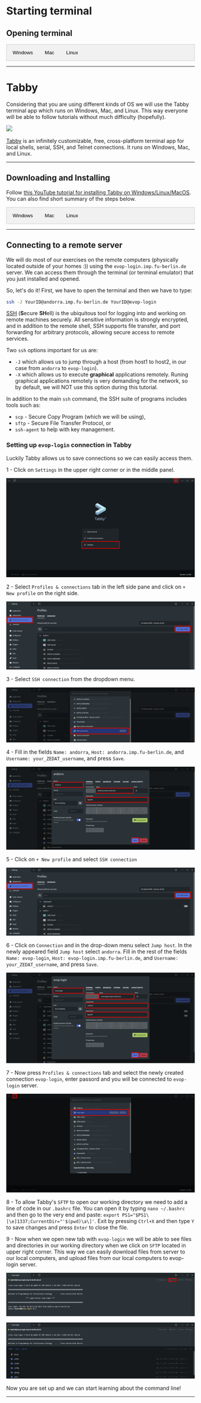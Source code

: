 <script>
function openTab(evt, tabName) {
  var i, tabcontent, tablinks;
  tabcontent = document.getElementsByClassName("tabcontent");
  for (i = 0; i < tabcontent.length; i++) {
    tabcontent[i].style.display = "none";
  }
  tablinks = document.getElementsByClassName("tablinks");
  for (i = 0; i < tablinks.length; i++) {
    tablinks[i].className = tablinks[i].className.replace(" active", "");
  }
  document.getElementById(tabName).style.display = "block";
  evt.currentTarget.className += " active";
}
</script>

<style>
.tab {
  overflow: hidden;
  border: 1px solid #ccc;
  background-color: #f1f1f1;
}

.tab button {
  background-color: inherit;
  float: left;
  border: none;
  outline: none;
  cursor: pointer;
  padding: 14px 16px;
  transition: 0.3s;
}

.tab button:hover {
  background-color: #ddd;
}

.tab button.active {
  background-color: #ccc;
}

.tabcontent {
  display: none;
  padding: 6px 12px;
  border: 1px solid #ccc;
  border-top: none;
}
</style>

# Starting terminal

## Opening terminal

<div class="tab">
  <button class="tablinks" onclick="openTab(event, 'tab1')">Windows</button>
  <button class="tablinks" onclick="openTab(event, 'tab2')">Mac</button>
  <button class="tablinks" onclick="openTab(event, 'tab3')">Linux</button>
</div>

<div id="tab1" class="tabcontent">
  <p>Unfortunately, Windows comes with <b>Command prompt</b> or <b>Windows PowerShell</b> which is not of interest for us. However, there are many possibilities for us who have Windows OS to use Unix like terminal (e.g. Tabby, MobaXterm, Ubuntu on Windows 10, Babun, Putty Manager, Cygwin, and many others)! For this tutorial we will use <b>Tabby</b>.</p>
</div>

<div id="tab2" class="tabcontent">
  <p>The Mac command-line is a program called <b>Terminal</b>. It is located in the <b>/Applications/Utilities/</b> folder. To find it, go to your <b>Applications</b> folder. Near the bottom, you should find a folder called <b>Utilities</b>. Go inside, and one of the applications listed is called <b>Terminal</b>. Double-click that application to open it.</p>
</div>

<div id="tab3" class="tabcontent">
  <p>To find it, click on <b>Applications</b> and search for <b>Terminal</b> or <b>Konsole</b>. Go ahead and open the <b>command-line</b>. When you open it you will see a new window, with a simple <b>prompt</b> which indicates that the shell is ready for the input.</p>
</div>

------------------------------------------------------------------------

# Tabby

Considering that you are using different kinds of OS we will use the Tabby terminal app which runs on Windows, Mac, and Linux. This way everyone will be able to follow tutorials without much difficulty (hopefully).

![](https://user-images.githubusercontent.com/161476/126016449-a053012a-e322-48ed-a2ab-3ed4f3281465.png)

[Tabby](https://tabby.sh/) is an infinitely customizable, free, cross-platform terminal app for local shells, serial, SSH, and Telnet connections. It runs on Windows, Mac, and Linux.

---

## Downloading and Installing

Follow [this YouTube tutorial for installing Tabby on Windows/Linux/MacOS](https://www.youtube.com/watch?v=G03-5RE0ohg&t=2s). You can also find short summary of the steps below.

<div class="tab">
  <button class="tablinks" onclick="openTab(event, 'tab4')">Windows</button>
  <button class="tablinks" onclick="openTab(event, 'tab5')">Mac</button>
  <button class="tablinks" onclick="openTab(event, 'tab6')">Linux</button>
</div>

<div id="tab4" class="tabcontent">
  <p>1. Go to https://github.com/Eugeny/tabby/releases/tag/v1.0.196.
     2. Click on <b>tabby-1.0.196-setup-x64.exe</b>.
     3. Once <b>tabby-1.0.196-setup-x64.exe</b> is downloaded double-clicking on it and install it.
     4. To start the program search for app <b>Tabby Terminal</b>.</p>
</div>

<div id="tab5" class="tabcontent">
  <p>1. Go to https://github.com/Eugeny/tabby/releases/tag/v1.0.196.
     2. Click on <b>tabby-1.0.196-macos-x64.pkg</b>.
     3. Once <b>tabby-1.0.196-macos-x64.pkg</b> is downloaded follow the installer.
     4. To start the program search for <b>Tabby</b> and open it.</p>
</div>

<div id="tab5" class="tabcontent">
  <p>How to install Tabby Terminal on Ubuntu 22.04 Linux: https://linux.how2shout.com/how-to-install-tabby-terminal-on-ubuntu-22-04-linux/</p>
</div>

---

## Connecting to a remote server

We will do most of our exercises on the remote computers (physically located outside of your homes :)) using the `evop-login.imp.fu-berlin.de` server. We can access them through the terminal (or terminal emulator) that you just installed and opened.

So, let's do it! First, we have to open the terminal and then we have to type:

``` bash
ssh -J YourID@andorra.imp.fu-berlin.de YourID@evop-login
```
[SSH](https://wiki.gentoo.org/wiki/SSH) (**S**ecure **SH**ell) is the ubiquitous tool for logging into and working on remote machines securely. All sensitive information is strongly encrypted, and in addition to the remote shell, SSH supports file transfer, and port forwarding for arbitrary protocols, allowing secure access to remote services. 

Two `ssh` options important for us are: 
- `-J` which allows us to jump through a host (from host1 to host2, in our case from `andorra` to `evop-login`).
- `-X` which allows us to execute **graphical** applications remotely. Runing graphical applications remotely is very demanding for the network, so by default, we will NOT use this option during this tutorial.

In addition to the main `ssh` command, the SSH suite of programs includes tools such as:

* `scp` - Secure Copy Program (which we will be using), 
* `sftp` - Secure File Transfer Protocol, or 
* `ssh-agent` to help with key management.


### Setting up `evop-login` connection in Tabby

Luckily Tabby allows us to save connections so we can easily access them.

1 - Click on `Settings` in the upper right corner or in the middle panel.

![Step 1](pics/Tabby_Step_01.png)

2 - Select `Profiles & connections` tab in the left side pane and click on `+ New profile` on the right side.

![Step 2](pics/Tabby_Step_02.png)

3 - Select `SSH connection` from the dropdown menu.

![Step 3](pics/Tabby_Step_03.png)

4 - Fill in the fields `Name: andorra`, `Host: andorra.imp.fu-berlin.de`, and `Username: your_ZEDAT_username`, and press `Save`.

![Step 4](pics/Tabby_Step_04.png)

5 - Click on `+ New profile` and select `SSH connection`

![Step 5](pics/Tabby_Step_05.png)

6 - Click on `Connection` and in the drop-down menu select `Jump host`. In the newly appeared field `Jump host` select `andorra`. Fill in the rest of the fields `Name: evop-login`, `Host: evop-login.imp.fu-berlin.de`, and `Username: your_ZEDAT_username`, and press `Save`.

![Step 6](pics/Tabby_Step_06.png)

7 - Now press `Profiles & connections` tab and select the newly created connection `evop-login`, enter passord and you will be connected to `evop-login` server.

![Step 7](pics/Tabby_Step_07.png)

8 - To allow Tabby's `SFTP` to open our working directory we need to add a line of code in our `.bashrc` file. You can open it by typing `nano ~/.bashrc` and then go to the very end and paste: `export PS1="$PS1\[\e]1337;CurrentDir="'$(pwd)\a\]'`. Exit by pressing `Ctrl+X` and then type `Y` to save changes and press `Enter` to close the file.

9 - Now when we open new tab with `evop-login` we will be able to see files and directories in our working directory when we click on `SFTP` located in upper right corner. This way we can easily download files from server to our local computers, and upload files from our local computers to evop-login server.

![Step 8](pics/Tabby_Step_08.png)

![Step 9](pics/Tabby_Step_09.png)


Now you are set up and we can start learning about the command line!

------------------------------------------------------------------------